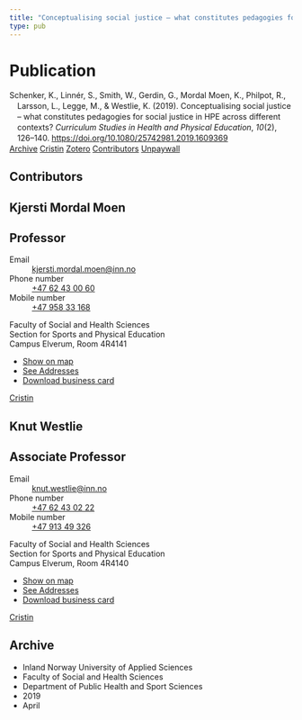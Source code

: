 ```yaml
---
title: "Conceptualising social justice – what constitutes pedagogies for social justice in HPE across different contexts?"
type: pub
---
```

<h1>Publication</h1>
<article id="csl-bib-container-UGHWHEP5" class="csl-bib-container">
  <div class="csl-bib-body" style="line-height: 1.35; padding-left: 1em; text-indent:-1em;">
  <div class="csl-entry">Schenker, K., Linn&#xE9;r, S., Smith, W., Gerdin, G., Mordal Moen, K., Philpot, R., Larsson, L., Legge, M., &amp; Westlie, K. (2019). Conceptualising social justice &#x2013; what constitutes pedagogies for social justice in HPE across different contexts? <i>Curriculum Studies in Health and Physical Education</i>, <i>10</i>(2), 126&#x2013;140. <a href="https://doi.org/10.1080/25742981.2019.1609369">https://doi.org/10.1080/25742981.2019.1609369</a></div>
</div>
  <div class="csl-bib-buttons">
    <a href="#taxonomy-article-UGHWHEP5" class="csl-bib-button">Archive</a>
    <a href="https://app.cristin.no/results/show.jsf?id=1693553" alt="Cristin URL" class="csl-bib-button">Cristin</a>
    <a href="http://zotero.org/groups/5022929/items/UGHWHEP5" alt="Zotero URL" class="csl-bib-button">Zotero</a>
    <a href="#contributors-article-UGHWHEP5" class="csl-bib-button">Contributors</a>
    <a href="https://www.tandfonline.com/doi/pdf/10.1080/25742981.2019.1609369?needAccess=true" class="csl-bib-button">Unpaywall</a>
  </div>
  <div id="csl-bib-meta-container-UGHWHEP5"></div>
</article>
<div id="csl-bib-meta-UGHWHEP5" class="csl-bib-meta">
  <article id="contributors-article-UGHWHEP5" class="contributors-article">
    <h1>Contributors</h1>
    <div class="personas">
<div class="vrtx-hinn-person-card">
<div class="photo">
<i class="lar la-user-circle missing-person"></i>
</div>
<div class="info">
<hgroup><h1>Kjersti Mordal Moen</h1>
<h2>Professor</h2>
</hgroup><dl>
<dt>Email</dt>
<dd>
<a href="mailto:kjersti.mordal.moen@inn.no">kjersti.mordal.moen@inn.no</a>
</dd>
<dt>Phone number</dt>
<dd><a href="tel:+4762430060">
+47 62 43 00 60
</a></dd>
<dt>Mobile number</dt>
<dd><a href="tel:+4795833168">
+47 958 33 168
</a></dd>
</dl>
<p>
Faculty of Social and Health Sciences<br>
Section for Sports and Physical Education<br>
Campus Elverum,
Room 4R4141
</p>
<ul class="vrtx-hinn-links">
<li><a href="https://www.google.com/maps?q=60.88156,11.53723">Show on map</a></li>
<li><a href="https://www.inn.no/english/find-an-employee/kjersti-mordal-moen.html#vrtx-hinn-addresses">See Addresses</a></li>
<li><a href="https://www.inn.no/english/find-an-employee/kjersti-mordal-moen.html?vrtx=vcf">Download business card</a></li>
</ul>
</div>
</div>
<a href="https://app.cristin.no/persons/show.jsf?id=53554" alt="Cristin URL" class="personas-cristin">Cristin</a>
</div> <div class="personas">
<div class="vrtx-hinn-person-card">
<div class="photo">
<i class="lar la-user-circle missing-person"></i>
</div>
<div class="info">
<hgroup><h1>Knut Westlie</h1>
<h2>Associate Professor</h2>
</hgroup><dl>
<dt>Email</dt>
<dd>
<a href="mailto:knut.westlie@inn.no">knut.westlie@inn.no</a>
</dd>
<dt>Phone number</dt>
<dd><a href="tel:+4762430222">
+47 62 43 02 22
</a></dd>
<dt>Mobile number</dt>
<dd><a href="tel:+4791349326">
+47 913 49 326
</a></dd>
</dl>
<p>
Faculty of Social and Health Sciences<br>
Section for Sports and Physical Education<br>
Campus Elverum,
Room 4R4140
</p>
<ul class="vrtx-hinn-links">
<li><a href="https://www.google.com/maps?q=60.88156,11.53723">Show on map</a></li>
<li><a href="https://www.inn.no/english/find-an-employee/knut-westlie.html#vrtx-hinn-addresses">See Addresses</a></li>
<li><a href="https://www.inn.no/english/find-an-employee/knut-westlie.html?vrtx=vcf">Download business card</a></li>
</ul>
</div>
</div>
<a href="https://app.cristin.no/persons/show.jsf?id=620342" alt="Cristin URL" class="personas-cristin">Cristin</a>
</div>
  </article>
  <article id="taxonomy-article-UGHWHEP5" class="taxonomy-article">
    <h1>Archive</h1>
    <ul>
      <li>Inland Norway University of Applied Sciences</li>
      <li>Faculty of Social and Health Sciences</li>
      <li>Department of Public Health and Sport Sciences</li>
      <li>2019</li>
      <li>April</li>
    </ul>
  </article>
</div>
